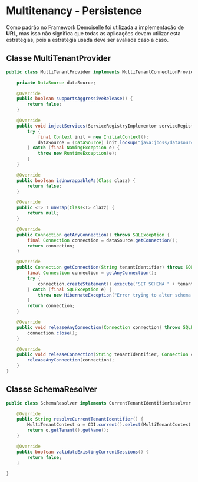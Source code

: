 # Multitenancy - Persistence
Como padrão no Framework Demoiselle foi utilizada a implementação de **URL**, mas isso não significa que todas as aplicações devam utilizar esta estratégias, pois a estratégia usada deve ser avaliada caso a caso.

## Classe MultiTenantProvider

```java
public class MultiTenantProvider implements MultiTenantConnectionProvider, ServiceRegistryAwareService {

	private DataSource dataSource;

	@Override
	public boolean supportsAggressiveRelease() {
		return false;
	}

	@Override
	public void injectServices(ServiceRegistryImplementor serviceRegistry) {
		try {
			final Context init = new InitialContext();
			dataSource = (DataSource) init.lookup("java:jboss/datasources/TenantsDS");
		} catch (final NamingException e) {
			throw new RuntimeException(e);
		}
	}

	@Override
	public boolean isUnwrappableAs(Class clazz) {
		return false;
	}

	@Override
	public <T> T unwrap(Class<T> clazz) {
		return null;
	}

	@Override
	public Connection getAnyConnection() throws SQLException {
		final Connection connection = dataSource.getConnection();
		return connection;
	}

	@Override
	public Connection getConnection(String tenantIdentifier) throws SQLException {
		final Connection connection = getAnyConnection();
		try {
			connection.createStatement().execute("SET SCHEMA " + tenantIdentifier);
		} catch (final SQLException e) {
			throw new HibernateException("Error trying to alter schema [" + tenantIdentifier + "]", e);
		}
		return connection;
	}

	@Override
	public void releaseAnyConnection(Connection connection) throws SQLException {	
		connection.close();
	}

	@Override
	public void releaseConnection(String tenantIdentifier, Connection connection) throws SQLException {
		releaseAnyConnection(connection);
	}
}
```

## Classe SchemaResolver

```java
public class SchemaResolver implements CurrentTenantIdentifierResolver {

	@Override
	public String resolveCurrentTenantIdentifier() {
		MultiTenantContext o = CDI.current().select(MultiTenantContext.class).get();
		return o.getTenant().getName();
	}

	@Override
	public boolean validateExistingCurrentSessions() {
		return false;
	}

}
```